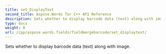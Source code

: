 ```yaml
---
title: set_DisplayText
second_title: Aspose.Words for C++ API Reference
description: Sets whether to display barcode data (text) along with image. 
type: docs
weight: 0
url: /cpp/aspose.words.fields/fieldmergebarcode/set_displaytext/
---
```


Sets whether to display barcode data (text) along with image. 

